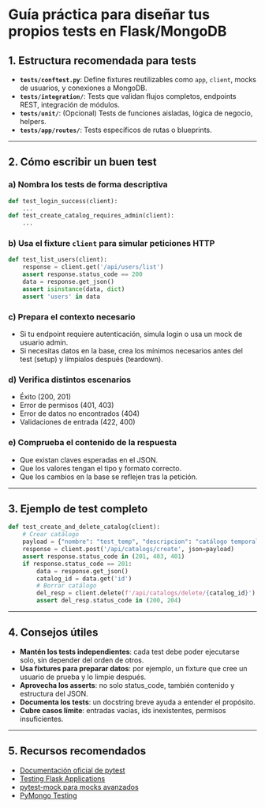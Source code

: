 # Guía práctica para diseñar tus propios tests en Flask/MongoDB

## 1. Estructura recomendada para tests

- **`tests/conftest.py`**: Define fixtures reutilizables como `app`, `client`, mocks de usuarios, y conexiones a MongoDB.
- **`tests/integration/`**: Tests que validan flujos completos, endpoints REST, integración de módulos.
- **`tests/unit/`**: (Opcional) Tests de funciones aisladas, lógica de negocio, helpers.
- **`tests/app/routes/`**: Tests específicos de rutas o blueprints.

---

## 2. Cómo escribir un buen test

### a) Nombra los tests de forma descriptiva

```python
def test_login_success(client):
    ...
def test_create_catalog_requires_admin(client):
    ...
```

### b) Usa el fixture `client` para simular peticiones HTTP

```python
def test_list_users(client):
    response = client.get('/api/users/list')
    assert response.status_code == 200
    data = response.get_json()
    assert isinstance(data, dict)
    assert 'users' in data
```

### c) Prepara el contexto necesario

- Si tu endpoint requiere autenticación, simula login o usa un mock de usuario admin.
- Si necesitas datos en la base, crea los mínimos necesarios antes del test (setup) y límpialos después (teardown).

### d) Verifica distintos escenarios

- Éxito (200, 201)
- Error de permisos (401, 403)
- Error de datos no encontrados (404)
- Validaciones de entrada (422, 400)

### e) Comprueba el contenido de la respuesta

- Que existan claves esperadas en el JSON.
- Que los valores tengan el tipo y formato correcto.
- Que los cambios en la base se reflejen tras la petición.

---

## 3. Ejemplo de test completo

```python
def test_create_and_delete_catalog(client):
    # Crear catálogo
    payload = {"nombre": "test_temp", "descripcion": "catálogo temporal"}
    response = client.post('/api/catalogs/create', json=payload)
    assert response.status_code in (201, 403, 401)
    if response.status_code == 201:
        data = response.get_json()
        catalog_id = data.get('id')
        # Borrar catálogo
        del_resp = client.delete(f'/api/catalogs/delete/{catalog_id}')
        assert del_resp.status_code in (200, 204)
```

---

## 4. Consejos útiles

- **Mantén los tests independientes**: cada test debe poder ejecutarse solo, sin depender del orden de otros.
- **Usa fixtures para preparar datos**: por ejemplo, un fixture que cree un usuario de prueba y lo limpie después.
- **Aprovecha los asserts**: no solo status_code, también contenido y estructura del JSON.
- **Documenta los tests**: un docstring breve ayuda a entender el propósito.
- **Cubre casos límite**: entradas vacías, ids inexistentes, permisos insuficientes.

---

## 5. Recursos recomendados

- [Documentación oficial de pytest](https://docs.pytest.org/en/stable/)
- [Testing Flask Applications](https://flask.palletsprojects.com/en/3.0.x/testing/)
- [pytest-mock para mocks avanzados](https://pytest-mock.readthedocs.io/en/latest/)
- [PyMongo Testing](https://pymongo.readthedocs.io/en/stable/examples/tls.html)
